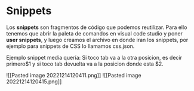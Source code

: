 # Snippets
Los **snippets** son fragmentos de código que podemos reutilizar. Para ello tenemos que abrir la paleta de comandos en visual code studio y poner **user snippets**, y luego creamos el archivo en donde iran los snippets, por ejemplo para snippets de CSS lo llamamos css.json.

Ejemplo snippet media quería: Si toco tab va a la otra posicion, es decir primero$1 y si toco tab devuelta va a la posicion donde esta $2.

![[Pasted image 20221214120411.png]]
![[Pasted image 20221214120415.png]]


